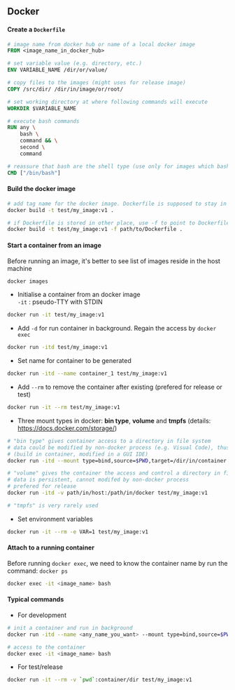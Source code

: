 ## Docker
#### Create a `Dockerfile`
```dockerfile
# image name from docker hub or name of a local docker image
FROM <image_name_in_docker_hub>

# set variable value (e.g. directory, etc.)
ENV VARIABLE_NAME /dir/or/value/

# copy files to the images (might uses for release image)
COPY /src/dir/ /dir/in/image/or/root/

# set working directory at where following commands will execute
WORKDIR $VARIABLE_NAME

# execute bash commands
RUN any \
    bash \
    command && \
    second \
    command

# reassure that bash are the shell type (use only for images which bash is not the default shell)
CMD ["/bin/bash"]

```

#### Build the docker image
```bash
# add tag name for the docker image. Dockerfile is supposed to stay in the same folder
docker build -t test/my_image:v1 .

# if Dockerfile is stored in other place, use -f to point to Dockerfile
docker build -t test/my_image:v1 -f path/to/Dockerfile .
```

#### Start a container from an image

Before running an image, it's better to see list of images reside in the host machine  
```bash
docker images
```

* Initialise a container from an docker image  
`-it` : pseudo-TTY with STDIN

```bash
docker run -it test/my_image:v1
```

* Add `-d` for run container in background. Regain the access by `docker exec`
```bash
docker run -itd test/my_image:v1
```

* Set name for container to be generated
```bash
docker run -itd --name container_1 test/my_image:v1
```

* Add `--rm` to remove the container after existing (prefered for release or test)

```bash
docker run -it --rm test/my_image:v1
```

* Three mount types in docker: **bin type**, **volume** and **tmpfs** (details: https://docs.docker.com/storage/)
```bash
# "bin type" gives container access to a directory in file system 
# data could be modified by non-docker process (e.g. Visual Code), thus, prefered to use in development
# (build in container, modified in a GUI IDE)
docker run -itd --mount type=bind,source=$PWD,target=/dir/in/container test/my_image:v1

# "volume" gives the container the access and control a directory in file system
# data is persistent, cannot modifed by non-docker process
# prefered for release
docker run -itd -v path/in/host:/path/in/docker test/my_image:v1

# "tmpfs" is very rarely used

```
* Set environment variables
```bash
docker run -it --rm -e VAR=1 test/my_image:v1
```

#### Attach to a running container
Before running `docker exec`, we need to know the container name by run the command: `docker ps`
```bash
docker exec -it <image_name> bash
```

#### Typical commands
* For development
```bash
# init a container and run in background
docker run -itd --name <any_name_you_want> --mount type=bind,source=$PWD,target=/dir/in/container test/my_image:v1

# access to the container
docker exec -it <image_name> bash
```

* For test/release
```bash
docker run -it --rm -v `pwd`:container/dir test/my_image:v1
```

